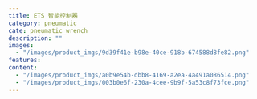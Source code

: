 ```yaml
---
title: ETS 智能控制器
category: pneumatic
cate: pneumatic_wrench
description: ""
images:
  - "/images/product_imgs/9d39f41e-b98e-40ce-918b-674588d8fe82.png"
features:
content:
  - "/images/product_imgs/a0b9e54b-dbb8-4169-a2ea-4a491a086514.png"
  - "/images/product_imgs/003b0e6f-230a-4cee-9b9f-5a53c8f73fce.png"
---
```

